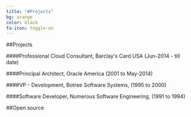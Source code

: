 ```yaml
---
title: "#Projects"
bg: orange
color: black
fa-icon: toggle-on
---
```


##Projects

####Professional Cloud Consultant, Barclay's Card USA (Jun-2014 - till date)



####Principal Architect, Oracle America (2001 to May-2014)


####VP - Development, Botree Software Systems, (1995 to 2000)



####Software Developer, Numerous Software Engineering, (1991 to 1994)


##Open source

